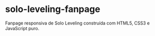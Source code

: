 # solo-leveling-fanpage
 Fanpage responsiva de Solo Leveling construída com HTML5, CSS3 e JavaScript puro.
